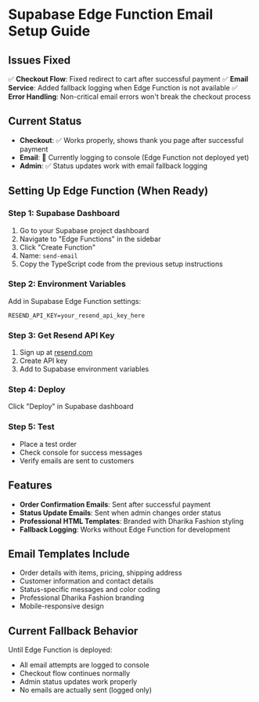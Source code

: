 # Supabase Edge Function Email Setup Guide

## Issues Fixed
✅ **Checkout Flow**: Fixed redirect to cart after successful payment
✅ **Email Service**: Added fallback logging when Edge Function is not available
✅ **Error Handling**: Non-critical email errors won't break the checkout process

## Current Status
- **Checkout**: ✅ Works properly, shows thank you page after successful payment
- **Email**: 📧 Currently logging to console (Edge Function not deployed yet)
- **Admin**: ✅ Status updates work with email fallback logging

## Setting Up Edge Function (When Ready)

### Step 1: Supabase Dashboard
1. Go to your Supabase project dashboard
2. Navigate to "Edge Functions" in the sidebar
3. Click "Create Function"
4. Name: `send-email`
5. Copy the TypeScript code from the previous setup instructions

### Step 2: Environment Variables
Add in Supabase Edge Function settings:
```
RESEND_API_KEY=your_resend_api_key_here
```

### Step 3: Get Resend API Key
1. Sign up at [resend.com](https://resend.com)
2. Create API key
3. Add to Supabase environment variables

### Step 4: Deploy
Click "Deploy" in Supabase dashboard

### Step 5: Test
- Place a test order
- Check console for success messages
- Verify emails are sent to customers

## Features
- **Order Confirmation Emails**: Sent after successful payment
- **Status Update Emails**: Sent when admin changes order status
- **Professional HTML Templates**: Branded with Dharika Fashion styling
- **Fallback Logging**: Works without Edge Function for development

## Email Templates Include
- Order details with items, pricing, shipping address
- Customer information and contact details
- Status-specific messages and color coding
- Professional Dharika Fashion branding
- Mobile-responsive design

## Current Fallback Behavior
Until Edge Function is deployed:
- All email attempts are logged to console
- Checkout flow continues normally
- Admin status updates work properly
- No emails are actually sent (logged only) 